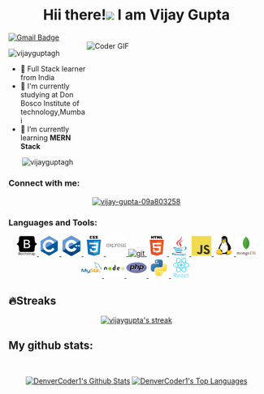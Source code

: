 <!--
- 🔭 I’m currently working on ...
- 🌱 I’m currently learning ...
- 👯 I’m looking to collaborate on ...
- 🤔 I’m looking for help with ...
- 💬 Ask me about ...
- 📫 How to reach me: ...
- 😄 Pronouns: ...
- ⚡ Fun fact: ...
<img height="100vw" width='200px' src="https://img.freepik.com/premium-vector/web-development-coding-programming-futuristic-banner-computer-code-laptop_3482-5582.jpg?w=1060" alt="Banner Image">
-->



<h1 align="center">Hii there!<img src="https://media.giphy.com/media/hvRJCLFzcasrR4ia7z/giphy.gif" width="28">
  I am Vijay Gupta
</h1>


[![Gmail Badge](https://img.shields.io/badge/-Gmail-c14438?style=flat-square&logo=Gmail&logoColor=white&link=vijaygupta080304it@gmail.com)](vijaygupta080304it@gmail.com)
<br><img align="right" alt="Coder GIF" height=250 width=350 src="https://magiccopy.xyz/assets/images/hadder.gif" target="blank"/>


<p align="left"> <img src="https://komarev.com/ghpvc/?username=vijayguptagh&label=Profile%20views&color=0e75b6&style=flat" alt="vijayguptagh" /> </p>


- 🔭 Full Stack learner from India  
- 🏫 I'm currently studying at Don Bosco Institute of technology,Mumbai 
- 🌱 I’m currently learning **MERN Stack** 

 <p align="center"> <img width="400" src="https://media.tenor.com/YNqsJbmb_yMAAAAd/coding.gif" alt="vijayguptagh" /> </p>


<h3 align="left">Connect with me:</h3>
<p align="center">
<a href="https://linkedin.com/in/vijay-gupta-09a803258" target="blank"><img align="center" src="https://raw.githubusercontent.com/rahuldkjain/github-profile-readme-generator/master/src/images/icons/Social/linked-in-alt.svg" alt="vijay-gupta-09a803258" height="30" width="40" /></a>
</p>

<h3 align="left">Languages and Tools:</h3>
<p align="center"> <a href="https://getbootstrap.com" target="_blank" rel="noreferrer"> <img src="https://raw.githubusercontent.com/devicons/devicon/master/icons/bootstrap/bootstrap-plain-wordmark.svg" alt="bootstrap" width="40" height="40"/> </a> <a href="https://www.cprogramming.com/" target="_blank" rel="noreferrer"> <img src="https://raw.githubusercontent.com/devicons/devicon/master/icons/c/c-original.svg" alt="c" width="40" height="40"/> </a> <a href="https://www.w3schools.com/cpp/" target="_blank" rel="noreferrer"> <img src="https://raw.githubusercontent.com/devicons/devicon/master/icons/cplusplus/cplusplus-original.svg" alt="cplusplus" width="40" height="40"/> </a> <a href="https://www.w3schools.com/css/" target="_blank" rel="noreferrer"> <img src="https://raw.githubusercontent.com/devicons/devicon/master/icons/css3/css3-original-wordmark.svg" alt="css3" width="40" height="40"/> </a> <a href="https://expressjs.com" target="_blank" rel="noreferrer"> <img src="https://raw.githubusercontent.com/devicons/devicon/master/icons/express/express-original-wordmark.svg" alt="express" width="40" height="40"/> </a> <a href="https://git-scm.com/" target="_blank" rel="noreferrer"> <img src="https://www.vectorlogo.zone/logos/git-scm/git-scm-icon.svg" alt="git" width="40" height="40"/> </a> <a href="https://www.w3.org/html/" target="_blank" rel="noreferrer"> <img src="https://raw.githubusercontent.com/devicons/devicon/master/icons/html5/html5-original-wordmark.svg" alt="html5" width="40" height="40"/> </a> <a href="https://www.java.com" target="_blank" rel="noreferrer"> <img src="https://raw.githubusercontent.com/devicons/devicon/master/icons/java/java-original.svg" alt="java" width="40" height="40"/> </a> <a href="https://developer.mozilla.org/en-US/docs/Web/JavaScript" target="_blank" rel="noreferrer"> <img src="https://raw.githubusercontent.com/devicons/devicon/master/icons/javascript/javascript-original.svg" alt="javascript" width="40" height="40"/> </a> <a href="https://www.linux.org/" target="_blank" rel="noreferrer"> <img src="https://raw.githubusercontent.com/devicons/devicon/master/icons/linux/linux-original.svg" alt="linux" width="40" height="40"/> </a> <a href="https://www.mongodb.com/" target="_blank" rel="noreferrer"> <img src="https://raw.githubusercontent.com/devicons/devicon/master/icons/mongodb/mongodb-original-wordmark.svg" alt="mongodb" width="40" height="40"/> </a> <a href="https://www.mysql.com/" target="_blank" rel="noreferrer"> <img src="https://raw.githubusercontent.com/devicons/devicon/master/icons/mysql/mysql-original-wordmark.svg" alt="mysql" width="40" height="40"/> </a> <a href="https://nodejs.org" target="_blank" rel="noreferrer"> <img src="https://raw.githubusercontent.com/devicons/devicon/master/icons/nodejs/nodejs-original-wordmark.svg" alt="nodejs" width="40" height="40"/> </a> <a href="https://www.php.net" target="_blank" rel="noreferrer"> <img src="https://raw.githubusercontent.com/devicons/devicon/master/icons/php/php-original.svg" alt="php" width="40" height="40"/> </a> <a href="https://www.python.org" target="_blank" rel="noreferrer"> <img src="https://raw.githubusercontent.com/devicons/devicon/master/icons/python/python-original.svg" alt="python" width="40" height="40"/> </a> <a href="https://reactjs.org/" target="_blank" rel="noreferrer"> <img src="https://raw.githubusercontent.com/devicons/devicon/master/icons/react/react-original-wordmark.svg" alt="react" width="40" height="40"/> </a> </p>

 ## 🔥Streaks
<p align="center">
<a href="https://github.com/vijayguptagh/github-readme-streak-stats">
    <img title="🔥 Get streak stats for your profile at git.io/streak-stats" alt="vijaygupta's streak" src="https://github-readme-streak-stats.herokuapp.com/?user=vijayguptagh&theme=monokai-metallian&hide_border=true"/>
  </a>
  <!-- 🔥 Get streak stats for your profile at "https://git.io/streak-stats" -->
</p>

## My github stats:
  <br/>
  <p align="center">
    <a href="https://github.com/anuraghazra/github-readme-stats"><img alt="DenverCoder1's Github Stats" src="https://denvercoder1-github-readme-stats.vercel.app/api/?username=vijayguptagh&show_icons=true&count_private=true&theme=react&hide_border=true&bg_color=1F222E&title_color=F85D7F&icon_color=F8D866" height="192px"/></a>
  <a href="https://github.com/anuraghazra/github-readme-stats"><img alt="DenverCoder1's Top Languages" src="https://github-readme-stats.vercel.app/api/top-langs/?username=vijayguptagh&langs_count=8&layout=compact&theme=react&hide_border=true&bg_color=1F222E&title_color=F85D7F&icon_color=F8D866&hide=Jupyter%20Notebook" height="192px"/></a>
  </p>


